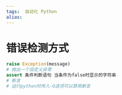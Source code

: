 ```yaml
---
tags:  自动化 Python
alias: 
---
```



# 错误检测方式

```python
raise Exception(message)  
# 抛出一个自定义异常
assert 条件判断语句 当条件为false时显示的字符串
# 断言
# 运行python时传入-O选项可以禁用断言
```